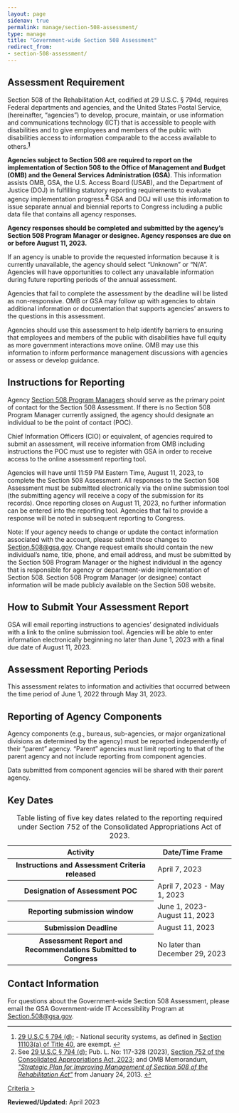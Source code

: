 ```yaml
---
layout: page
sidenav: true
permalink: manage/section-508-assessment/
type: manage
title: "Government-wide Section 508 Assessment"
redirect_from:
- section-508-assessment/
---
```


## Assessment Requirement
Section 508 of the Rehabilitation Act, codified at 29 U.S.C. § 794d, requires Federal departments and agencies, and the United States Postal Service, (hereinafter, “agencies”) to develop, procure, maintain, or use information and communications technology (ICT) that is accessible to people with disabilities and to give employees and members of the public with disabilities access to information comparable to the access available to others.<sup><strong><a href="#fn1" id="fr1">1</a></strong></sup>

**Agencies subject to Section 508 are required to report on the implementation of Section 508 to the Office of Management and Budget (OMB) and the General Services Administration (GSA)**. This information assists OMB, GSA, the U.S. Access Board (USAB), and the Department of Justice (DOJ) in fulfilling statutory reporting requirements to evaluate agency implementation progress.<sup><strong><a href="#fn2" id="fr2">2</a></strong></sup> GSA and DOJ will use this information to issue separate annual and biennial reports to Congress including a public data file that contains all agency responses.  

**Agency responses should be completed and submitted by the agency’s Section 508 Program Manager or designee. Agency responses are due on or before August 11, 2023.** 

If an agency is unable to provide the requested information because it is currently unavailable, the agency should select “Unknown” or “N/A”. Agencies will have opportunities to collect any unavailable information during future reporting periods of the annual assessment.

Agencies that fail to complete the assessment by the deadline will be listed as non-responsive. OMB or GSA may follow up with agencies to obtain additional information or documentation that supports agencies’ answers to the questions in this assessment.

Agencies should use this assessment to help identify barriers to ensuring that employees and members of the public with disabilities have full equity as more government interactions move online. OMB may use this information to inform performance management discussions with agencies or assess or develop guidance. 

## Instructions for Reporting
Agency [Section 508 Program Managers][5] should serve as the primary point of contact for the Section 508 Assessment. If there is no Section 508 Program Manager currently assigned, the agency should designate an individual to be the point of contact (POC).  

Chief Information Officers (CIO) or equivalent, of agencies required to submit an assessment, will receive information from OMB including instructions the POC must use to register with GSA in order to receive access to the online assessment reporting tool.  

Agencies will have until 11:59 PM Eastern Time, August 11, 2023, to complete the Section 508 Assessment. All responses to the Section 508 Assessment must be submitted electronically via the online submission tool (the submitting agency will receive a copy of the submission for its records). Once reporting closes on August 11, 2023, no further information can be entered into the reporting tool. Agencies that fail to provide a response will be noted in subsequent reporting to Congress.  

Note: If your agency needs to change or update the contact information associated with the account, please submit those changes to <Section.508@gsa.gov>. Change request emails should contain the new individual’s name, title, phone, and email address, and must be submitted by the Section 508 Program Manager or the highest individual in the agency that is responsible for agency or department-wide implementation of Section 508. Section 508 Program Manager (or designee) contact information will be made publicly available on the Section 508 website.  

## How to Submit Your Assessment Report
GSA will email reporting instructions to agencies’ designated individuals with a link to the online submission tool. Agencies will be able to enter information electronically beginning no later than June 1, 2023 with a final due date of August 11, 2023.

## Assessment Reporting Periods
This assessment relates to information and activities that occurred between the time period of June 1, 2022 through May 31, 2023.

## Reporting of Agency Components 
Agency components (e.g., bureaus, sub-agencies, or major organizational divisions as determined by the agency) must be reported independently of their “parent” agency. “Parent” agencies must limit reporting to that of the parent agency and not include reporting from component agencies. 

Data submitted from component agencies will be shared with their parent agency.

## Key Dates
<table class="usa-table usa-table--borderless">
  <caption>
    Table listing of five key dates related to the reporting required under Section 752 of the Consolidated Appropriations Act of 2023.
  </caption>
  <thead>
    <tr>
      <th scope="col">Activity</th>
      <th scope="col">Date/Time Frame</th>
    </tr>
  </thead>
  <tbody>
    <tr>
      <th scope="row">Instructions and Assessment Criteria released</th>
      <td>April 7, 2023</td>
    </tr>
    <tr>
      <th scope="row">Designation of Assessment POC</th>
      <td>April 7, 2023 - May 1, 2023</td>
    </tr>
    <tr>
      <th scope="row">Reporting submission window</th>
      <td>June 1, 2023- August 11, 2023</td>
    </tr>
    <tr>
      <th scope="row">Submission Deadline</th>
      <td>August 11, 2023</td>
    </tr>
    <tr>
      <th scope="row">Assessment Report and Recommendations Submitted to Congress</th>
      <td>No later than December 29, 2023</td>
    </tr>
  </tbody>
</table>


## Contact Information
For questions about the Government-wide Section 508 Assessment, please email the GSA Government-wide IT Accessibility Program at <Section.508@gsa.gov>.

<hr>

<div>
  <h2 style="position: absolute; clip: rect(0 0 0 0); visibility: hidden; opacity: 0;" id="footnote-label">Footnotes</h2>
  <ol>
    <li id="fn1"><a href="http://www.gpo.gov/fdsys/pkg/USCODE-2011-title29/html/USCODE-2011-title29-chap16-subchapV-sec794d.htm">29 U.S.C § 794 (d);</a> - National security systems, as defined in <a href="https://www.govinfo.gov/content/pkg/USCODE-2011-title40/html/USCODE-2011-title40-subtitleIII-chap111-sec11103.htm">Section 11103(a) of Title 40</a>, are exempt. <a href="#fr1" aria-label="Back to content"> ↩ </a></li>
    <li id="fn2">See <a href="http://www.gpo.gov/fdsys/pkg/USCODE-2011-title29/html/USCODE-2011-title29-chap16-subchapV-sec794d.htm">29 U.S.C § 794 (d);</a> Pub. L. No: 117-328 (2023), <a href="https://www.appropriations.senate.gov/imo/media/doc/JRQ121922.PDF#page=651">Section 752 of the Consolidated Appropriations Act, 2023</a>; and OMB Memorandum, <em><a href="https://obamawhitehouse.archives.gov/sites/default/files/omb/procurement/memo/strategic-plan-508-compliance.pdf">"Strategic Plan for Improving Management of Section 508 of the Rehabilitation Act"</a></em> from January 24, 2013. <a href="#fr2" aria-label="Back to content"> ↩ </a></li>
  </ol>
</div>

<div id="prev-next-section" style="justify-content: space-around;">
    <a class="prev-page" title="Go to Assessment Criteria" href="{{site.baseurl}}/manage/section-508-assessment/criteria-01/"> Criteria > </a>
</div>

**Reviewed/Updated:** April 2023

[1]: http://www.gpo.gov/fdsys/pkg/USCODE-2011-title29/html/USCODE-2011-title29-chap16-subchapV-sec794d.htm
[2]: https://www.govinfo.gov/content/pkg/USCODE-2011-title40/html/USCODE-2011-title40-subtitleIII-chap111-sec11103.htm
[3]: http://www.gpo.gov/fdsys/pkg/USCODE-2011-title29/html/USCODE-2011-title29-chap16-subchapV-sec794d.htm
[4]: https://obamawhitehouse.archives.gov/sites/default/files/omb/procurement/memo/strategic-plan-508-compliance.pdf
[5]: https://www.section508.gov/tools/program-manager-listing/